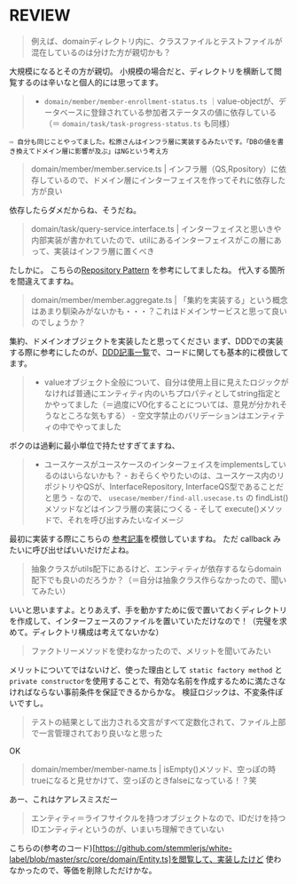 # REVIEW

> 例えば、domainディレクトリ内に、クラスファイルとテストファイルが混在しているのは分けた方が親切かも？

大規模になるとその方が親切。
小規模の場合だと、ディレクトリを横断して閲覧するのは辛いなと個人的には思ってます。

> - `domain/member/member-enrollment-status.ts` ｜value-objectが、データベースに登録されている参加者ステータスの値に依存している（＝ `domain/task/task-progress-status.ts` も同様）
    
    ⇨ 自分も同じことやってました。松原さんはインフラ層に実装するみたいです。「DBの値を書き換えてドメイン層に影響が及ぶ」はNGという考え方

> domain/member/member.service.ts | インフラ層（QS,Rpository）に依存しているので、ドメイン層にインターフェイスを作ってそれに依存した方が良い

依存したらダメだからね、そうだね。

> domain/task/query-service.interface.ts | インターフェイスと思いきや内部実装が書かれていたので、utilにあるインターフェイスがこの層にあって、実装はインフラ層に置くべき

たしかに。
こちらの[Repository Pattern](https://github.com/prisma/prisma/discussions/3929#discussioncomment-3219327) を参考にしてましたね。
代入する箇所を間違えてますね。

> domain/member/member.aggregate.ts | 「集約を実装する」という概念はあまり馴染みがないかも・・・？これはドメインサービスと思って良いのでしょうか？

集約、ドメインオブジェクトを実装したと思ってください
まず、DDDでの実装する際に参考にしたのが、[DDD記事一覧](https://khalilstemmler.com/articles/tags/ddd/)で、コードに関しても基本的に模倣してます。

> - valueオブジェクト全般について、自分は使用上目に見えたロジックがなければ普通にエンティティ内のいちプロパティとしてstring指定とかやってました（＝過度にVO化することについては、意見が分かれそうなところな気もする）
    - 空文字禁止のバリデーションはエンティティの中でやってました

ボクのは過剰に最小単位で持たせすぎてますね、

> - ユースケースがユースケースのインターフェイスをimplementsしているのはいらないかも？
    - おそらくやりたいのは、ユースケース内のリポジトリやQSが、InterfaceRepository, InterfaceQS型であることだと思う
    - なので、 `usecase/member/find-all.usecase.ts` の findList()メソッドなどはインフラ層の実装につくる
    - そして execute()メソッドで、それを呼び出すみたいなイメージ

最初に実装する際にこちらの [参考記事](https://khalilstemmler.com/articles/typescript-domain-driven-design/updating-aggregates-in-domain-driven-design/#Creating-the-domain-model)を模倣していますね。
ただ callback みたいに呼び出せばいいだけだよね。

> 抽象クラスがutils配下にあるけど、エンティティが依存するならdomain配下でも良いのだろうか？（＝自分は抽象クラス作らなかったので、聞いてみたい）

いいと思いますよ。とりあえず、手を動かすために仮で置いておくディレクトリを作成して、インターフェースのファイルを置いていただけなので！（完璧を求めて。ディレクトリ構成は考えてないかな）

> ファクトリーメソッドを使わなかったので、メリットを聞いてみたい

メリットについてではないけど、使った理由として
`static factory method` と`private constructor`を使用することで、有効な名前を作成するために満たさなければならない事前条件を保証できるからかな。
検証ロジックは、不変条件ぽいですし。


> テストの結果として出力される文言がすべて定数化されて、ファイル上部で一言管理されており良いなと思った

OK

> domain/member/member-name.ts | isEmpty()メソッド、空っぽの時trueになると見せかけて、空っぽのときfalseになっている！？笑

あー、これはケアレスミスだー

> エンティティ＝ライフサイクルを持つオブジェクトなので、IDだけを持つIDエンティティというのが、いまいち理解できていない

こちらの(参考のコード)[https://github.com/stemmlerjs/white-label/blob/master/src/core/domain/Entity.ts]を閲覧して、実装したけど
使わなかったので、等価を削除しただけかな。
